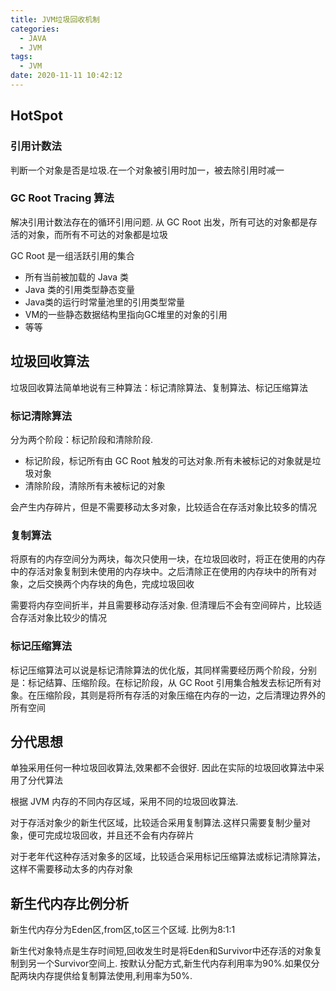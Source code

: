 ```yaml
---
title: JVM垃圾回收机制
categories:
  - JAVA
  - JVM
tags:
  - JVM
date: 2020-11-11 10:42:12
---
```


## HotSpot

### 引用计数法

判断一个对象是否是垃圾.在一个对象被引用时加一，被去除引用时减一

### GC Root Tracing 算法

解决引用计数法存在的循环引用问题. 从 GC Root 出发，所有可达的对象都是存活的对象，而所有不可达的对象都是垃圾

GC Root 是一组活跃引用的集合

- 所有当前被加载的 Java 类
- Java 类的引用类型静态变量
- Java类的运行时常量池里的引用类型常量
- VM的一些静态数据结构里指向GC堆里的对象的引用
- 等等

## 垃圾回收算法

垃圾回收算法简单地说有三种算法：标记清除算法、复制算法、标记压缩算法

### 标记清除算法

分为两个阶段：标记阶段和清除阶段.

- 标记阶段，标记所有由 GC Root 触发的可达对象.所有未被标记的对象就是垃圾对象
- 清除阶段，清除所有未被标记的对象

会产生内存碎片，但是不需要移动太多对象，比较适合在存活对象比较多的情况

### 复制算法

将原有的内存空间分为两块，每次只使用一块，在垃圾回收时，将正在使用的内存中的存活对象复制到未使用的内存块中。之后清除正在使用的内存块中的所有对象，之后交换两个内存块的角色，完成垃圾回收

需要将内存空间折半，并且需要移动存活对象. 但清理后不会有空间碎片，比较适合存活对象比较少的情况
<!--more-->
### 标记压缩算法

标记压缩算法可以说是标记清除算法的优化版，其同样需要经历两个阶段，分别是：标记结算、压缩阶段。在标记阶段，从 GC Root 引用集合触发去标记所有对象。在压缩阶段，其则是将所有存活的对象压缩在内存的一边，之后清理边界外的所有空间

## 分代思想

单独采用任何一种垃圾回收算法,效果都不会很好. 因此在实际的垃圾回收算法中采用了分代算法

根据 JVM 内存的不同内存区域，采用不同的垃圾回收算法.

对于存活对象少的新生代区域，比较适合采用复制算法.这样只需要复制少量对象，便可完成垃圾回收，并且还不会有内存碎片

对于老年代这种存活对象多的区域，比较适合采用标记压缩算法或标记清除算法，这样不需要移动太多的内存对象

## 新生代内存比例分析

新生代内存分为Eden区,from区,to区三个区域. 比例为8:1:1

新生代对象特点是生存时间短,回收发生时是将Eden和Survivor中还存活的对象复制到另一个Survivor空间上. 按默认分配方式,新生代内存利用率为90%.如果仅分配两块内存提供给复制算法使用,利用率为50%.

